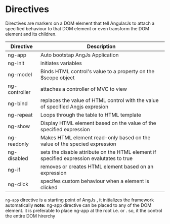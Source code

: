 # Directives
Directives are markers on a DOM element that tell AngularJs to attach a specified behaviour to that DOM element or even transform the DOM element and its children.

| Directive  |  Description 
| --- | --- 
| ng-app | Auto bootstap AngJs Application 
| ng-init | initiates variables 
| ng-model | Binds HTML control's value to a property on the $scope object
| ng-controller | attaches a controller of MVC to view 
| ng-bind | replaces the value of HTML control with the value of specified Angjs expresion 
| ng-repeat | Loops through the table to HTML template 
| ng-show | Display HTML element based on the value of the specified expression 
| ng-readonly | Makes HTML element read-only based on the value of the specied expression 
| ng-disabled | sets the disable attribute on the HTML element if specified expression evalutates to true 
| ng-if | removes or creates HTML element based on an expression 
| ng-click | specifes custom behaviour when a element is clicked 


`ng-app` directive is a starting point of AngJs , it initializes the framework automatically
**note:** ng-app directive can be placed to any of the DOM element. it is preferable to place  ng-app at the root i.e. <html> or <body> . so, it the control the entire DOM hirerchy

